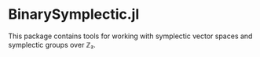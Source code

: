 # BinarySymplectic.jl

This package contains tools for working with symplectic vector spaces and symplectic groups over ℤ₂.
